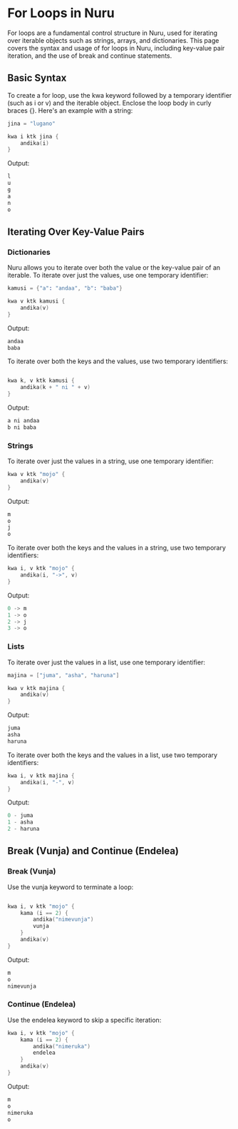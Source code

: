 # For Loops in Nuru

For loops are a fundamental control structure in Nuru, used for iterating over iterable objects such as strings, arrays, and dictionaries. This page covers the syntax and usage of for loops in Nuru, including key-value pair iteration, and the use of break and continue statements.

## Basic Syntax
To create a for loop, use the kwa keyword followed by a temporary identifier (such as i or v) and the iterable object. Enclose the loop body in curly braces {}. Here's an example with a string:

```s
jina = "lugano"

kwa i ktk jina {
    andika(i)
}
```
Output:

```s
l
u
g
a
n
o
```

## Iterating Over Key-Value Pairs

### Dictionaries

Nuru allows you to iterate over both the value or the key-value pair of an iterable. To iterate over just the values, use one temporary identifier:

```s
kamusi = {"a": "andaa", "b": "baba"}

kwa v ktk kamusi {
    andika(v)
}
```

Output:

```s
andaa
baba
```
To iterate over both the keys and the values, use two temporary identifiers:

```s

kwa k, v ktk kamusi {
    andika(k + " ni " + v)
}
```
Output:

```s
a ni andaa
b ni baba
```

### Strings

To iterate over just the values in a string, use one temporary identifier:

```s
kwa v ktk "mojo" {
    andika(v)
}
```

Output:
```s
m
o
j
o
```
To iterate over both the keys and the values in a string, use two temporary identifiers:

```s
kwa i, v ktk "mojo" {
    andika(i, "->", v)
}
```
Output:
```s
0 -> m
1 -> o
2 -> j
3 -> o
```

### Lists

To iterate over just the values in a list, use one temporary identifier:

```s
majina = ["juma", "asha", "haruna"]

kwa v ktk majina {
    andika(v)
}
```

Output:

```s
juma
asha
haruna
```

To iterate over both the keys and the values in a list, use two temporary identifiers:

```s
kwa i, v ktk majina {
    andika(i, "-", v)
}
```

Output:

```s
0 - juma
1 - asha
2 - haruna
```

## Break (Vunja) and Continue (Endelea)

### Break (Vunja)

Use the vunja keyword to terminate a loop:

```s

kwa i, v ktk "mojo" {
    kama (i == 2) {
        andika("nimevunja")
        vunja
    }
    andika(v)
}
```

Output:

```s
m
o
nimevunja
```

### Continue (Endelea)

Use the endelea keyword to skip a specific iteration:

```s
kwa i, v ktk "mojo" {
    kama (i == 2) {
        andika("nimeruka")
        endelea
    }
    andika(v)
}
```

Output:

```s
m
o
nimeruka
o
```